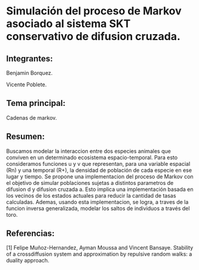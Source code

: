 # Simulación del proceso de Markov asociado al sistema SKT conservativo de difusion cruzada.

## Integrantes:

Benjamin Borquez.

Vicente Poblete.

## Tema principal:

Cadenas de markov.

## Resumen:

Buscamos modelar la interaccion entre dos especies animales que conviven en un determinado ecosistema espacio-temporal. Para esto consideramos funciones u y v que representan, para una variable espacial (Rn) y una temporal (R+), la densidad de población de cada especie en ese lugar y tiempo. Se propone una implementacion del proceso de Markov con el objetivo de simular poblaciones sujetas a distintos parametros de difusion d y difusion cruzada a. Esto implica una implementación basada en los vecinos de los estados actuales para reducir la cantidad de tasas calculadas. Ademas, usando esta implementacion, se logra, a traves de la funcion inversa generalizada, modelar los saltos de individuos a través del toro.

## Referencias:

[1] Felipe Muñoz-Hernandez, Ayman Moussa and Vincent Bansaye. Stability of a crossdiffusion system and approximation by repulsive random walks: a duality approach.
